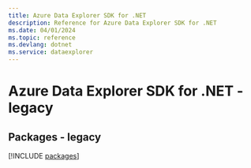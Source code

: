 ```yaml
---
title: Azure Data Explorer SDK for .NET
description: Reference for Azure Data Explorer SDK for .NET
ms.date: 04/01/2024
ms.topic: reference
ms.devlang: dotnet
ms.service: dataexplorer
---
```

# Azure Data Explorer SDK for .NET - legacy
## Packages - legacy
[!INCLUDE [packages](data-explorer-index.md)]